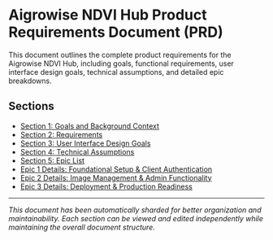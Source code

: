 # Aigrowise NDVI Hub Product Requirements Document (PRD)

This document outlines the complete product requirements for the Aigrowise NDVI Hub, including goals, functional requirements, user interface design goals, technical assumptions, and detailed epic breakdowns.

## Sections

- [Section 1: Goals and Background Context](./01-section-1-goals-and-background-context.md)
- [Section 2: Requirements](./02-section-2-requirements.md)
- [Section 3: User Interface Design Goals](./03-section-3-user-interface-design-goals.md)
- [Section 4: Technical Assumptions](./04-section-4-technical-assumptions.md)
- [Section 5: Epic List](./05-section-5-epic-list.md)
- [Epic 1 Details: Foundational Setup & Client Authentication](./06-epic-1-details-foundational-setup-client-authentication.md)
- [Epic 2 Details: Image Management & Admin Functionality](./07-epic-2-details-image-management-admin-functionality.md)
- [Epic 3 Details: Deployment & Production Readiness](./08-epic-3-details-deployment-production-readiness.md)

---

*This document has been automatically sharded for better organization and maintainability. Each section can be viewed and edited independently while maintaining the overall document structure.*

